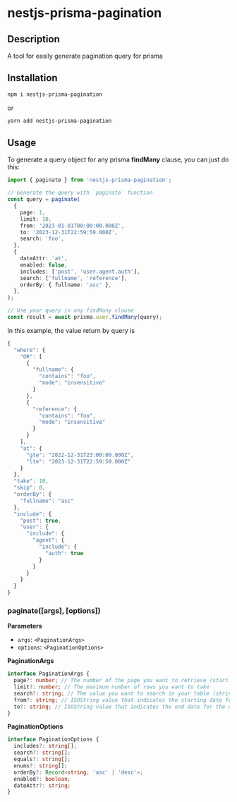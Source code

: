 # nestjs-prisma-pagination

## Description

A tool for easily generate pagination query for prisma

## Installation

```bash
npm i nestjs-prisma-pagination
```

or

```bash
yarn add nestjs-prisma-pagination
```

## Usage

To generate a query object for any prisma **findMany** clause, you can just do this:

```ts
import { paginate } from 'nestjs-prisma-pagination';

// Generate the query with `paginate` function
const query = paginate(
  {
    page: 1,
    limit: 10,
    from: '2023-01-01T00:00:00.000Z',
    to: '2023-12-31T22:59:59.000Z',
    search: 'foo',
  },
  {
    dateAttr: 'at',
    enabled: false,
    includes: ['post', 'user.agent.auth'],
    search: ['fullname', 'reference'],
    orderBy: { fullname: 'asc' },
  },
);

// Use your query in any findMany clause
const result = await prisma.user.findMany(query);
```

In this example, the value return by query is

```ts
{
  "where": {
    "OR": [
      {
        "fullname": {
          "contains": "foo",
          "mode": "insensitive"
        }
      },
      {
        "reference": {
          "contains": "foo",
          "mode": "insensitive"
        }
      }
    ],
    "at": {
      "gte": "2022-12-31T23:00:00.000Z",
      "lte": "2023-12-31T22:59:59.000Z"
    }
  },
  "take": 10,
  "skip": 0,
  "orderBy": {
    "fullname": "asc"
  },
  "include": {
    "post": true,
    "user": {
      "include": {
        "agent": {
          "include": {
            "auth": true
          }
        }
      }
    }
  }
}
```

### **paginate([args], [options])**

**Parameters**

- `args`: `<PaginationArgs>`
- `options`: `<PaginationOptions>`

**PaginationArgs**

```ts
interface PaginationArgs {
  page?: number; // The number of the page you want to retrieve (start counting with 1)
  limit?: number; // The maximum number of rows you want to take
  search?: string; // The value you want to search in your table (string | number | enum)
  from?: string; // ISOString value that indicates the starting date for the query
  to?: string; // ISOString value that indicates the end date for the query
}
```

**PaginationOptions**

```ts
interface PaginationOptions {
  includes?: string[];
  search?: string[];
  equals?: string[];
  enums?: string[];
  orderBy?: Record<string, 'asc' | 'desc'>;
  enabled?: boolean;
  dateAttr?: string;
}
```
